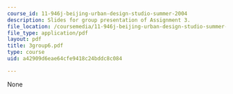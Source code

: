```yaml
---
course_id: 11-946j-beijing-urban-design-studio-summer-2004
description: Slides for group presentation of Assignment 3.
file_location: /coursemedia/11-946j-beijing-urban-design-studio-summer-2004/a42909d6eae64cfe9418c24bddc8c084_3group6.pdf
file_type: application/pdf
layout: pdf
title: 3group6.pdf
type: course
uid: a42909d6eae64cfe9418c24bddc8c084

---
```

None